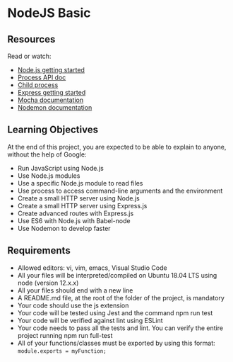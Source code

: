 # NodeJS Basic

## Resources
Read or watch:
- [Node.js getting started](link_to_resource)
- [Process API doc](link_to_resource)
- [Child process](link_to_resource)
- [Express getting started](link_to_resource)
- [Mocha documentation](link_to_resource)
- [Nodemon documentation](link_to_resource)

## Learning Objectives
At the end of this project, you are expected to be able to explain to anyone, without the help of Google:
- Run JavaScript using Node.js
- Use Node.js modules
- Use a specific Node.js module to read files
- Use process to access command-line arguments and the environment
- Create a small HTTP server using Node.js
- Create a small HTTP server using Express.js
- Create advanced routes with Express.js
- Use ES6 with Node.js with Babel-node
- Use Nodemon to develop faster

## Requirements
- Allowed editors: vi, vim, emacs, Visual Studio Code
- All your files will be interpreted/compiled on Ubuntu 18.04 LTS using node (version 12.x.x)
- All your files should end with a new line
- A README.md file, at the root of the folder of the project, is mandatory
- Your code should use the js extension
- Your code will be tested using Jest and the command npm run test
- Your code will be verified against lint using ESLint
- Your code needs to pass all the tests and lint. You can verify the entire project running npm run full-test
- All of your functions/classes must be exported by using this format: `module.exports = myFunction;`
